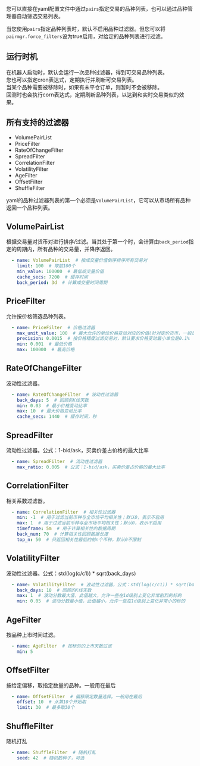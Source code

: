 您可以直接在yaml配置文件中通过`pairs`指定交易的品种列表，也可以通过品种管理器自动筛选交易列表。

当您使用`pairs`指定品种列表时，默认不启用品种过滤器。但您可以将`pairmgr.force_filters`设为true启用，对给定的品种列表进行过滤。

## 运行时机
在机器人启动时，默认会运行一次品种过滤器，得到可交易品种列表。  
您也可以指定cron表达式，定期执行并刷新可交易列表。  
当某个品种需要被移除时，如果有未平仓订单，则暂时不会被移除。  
回测时也会执行corn表达式，定期刷新品种列表，以达到和实时交易类似的效果。

## 所有支持的过滤器
* VolumePairList
* PriceFilter
* RateOfChangeFilter
* SpreadFilter
* CorrelationFilter
* VolatilityFilter
* AgeFilter
* OffsetFilter
* ShuffleFilter

yaml的品种过滤器列表的第一个必须是`VolumePairList`，它可以从市场所有品种返回一个品种列表。

## VolumePairList
根据交易量对货币对进行排序/过滤。当其处于第一个时，会计算由`back_period`指定的周期内，所有品种的交易量，并降序返回。
```yaml
  - name: VolumePairList  # 按成交量价值倒序排序所有交易对
    limit: 100  # 取前100个
    min_value: 100000  # 最低成交量价值
    cache_secs: 7200  # 缓存时间
    back_period: 3d  # 计算成交量时间周期
```
## PriceFilter
允许按价格筛选品种列表。
```yaml
  - name: PriceFilter  # 价格过滤器
    max_unit_value: 100  # 最大允许的单位价格变动对应的价值(针对定价货币，一般是USDT)。
    precision: 0.0015  # 按价格精度过滤交易对，默认要求价格变动最小单位是0.1%
    min: 0.001  # 最低价格
    max: 100000  # 最高价格
```
## RateOfChangeFilter
波动性过滤器。
```yaml
  - name: RateOfChangeFilter  # 波动性过滤器
    back_days: 5  # 回顾的K线天数
    min: 0.03  # 最小价格变动比率
    max: 10  # 最大价格变动比率
    cache_secs: 1440  # 缓存时间，秒
```
## SpreadFilter
流动性过滤器。公式：1-bid/ask，买卖价差占价格的最大比率
```yaml
  - name: SpreadFilter  # 流动性过滤器
    max_ratio: 0.005  # 公式：1-bid/ask，买卖价差占价格的最大比率
```
## CorrelationFilter
相关系数过滤器。
```yaml
  - name: CorrelationFilter  # 相关性过滤器
    min: -1  # 用于过滤当前币种与全市场平均相关性；默认0，表示不启用
    max: 1  # 用于过滤当前币种与全市场平均相关性；默认0，表示不启用
    timeframe: 5m  # 用于计算相关性的数据周期
    back_num: 70  # 计算相关性回顾数据长度
    top_n: 50  # 只返回相关性最低的前n个币种，默认0不限制
```
## VolatilityFilter
波动性过滤器。公式：std(log(c/c1)) * sqrt(back_days)
```yaml
  - name: VolatilityFilter  # 波动性过滤器，公式：std(log(c/c1)) * sqrt(back_days)
    back_days: 10  # 回顾的K线天数
    max: 1  # 波动分数最大值，此值越大，允许一些在1d级别上变化非常剧烈的标的
    min: 0.05  # 波动分数最小值，此值越小，允许一些在1d级别上变化非常小的标的
```
## AgeFilter
按品种上市时间过滤。
```yaml
  - name: AgeFilter  # 按标的的上市天数过滤
    min: 5
```
## OffsetFilter
按给定偏移，取指定数量的品种。一般用在最后
```yaml
  - name: OffsetFilter  # 偏移限定数量选择。一般用在最后
    offset: 10  # 从第10个开始取
    limit: 30  # 最多取30个
```
## ShuffleFilter
随机打乱
```yaml
  - name: ShuffleFilter  # 随机打乱
    seed: 42  # 随机数种子，可选
```
